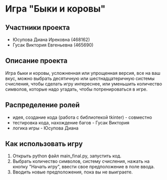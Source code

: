# Игра "Быки и коровы"

## **Участники проекта**
- Юсупова Диана Ирековна (468162)
- Гусак Виктория Евгеньевна (465690)

## **Описание проекта**
Игра быки и коровы, усложненная или упрощенная версия, все на ваш вкус, можно выбрать десятичную или шестнадцатеричную системы счисления, чтобы сделать игру интереснее, или уменьшить количество символов, которые надо угадать, чтобы потренироваться в игре.

## **Распределение ролей**
- идея, создание кода (работа с библиотекой tkinter) - совместно
- тестировка кода, нахождение багов - Гусак Виктория
- логика игры - Юсупова Диана

## **Как использовать игру**
1. Открыть python файл main_final.py, запустить код.
2. Выбрать количество символов, систему счисления, нажать на кнопку "Начать игру", ввести свое предположение в поле ввода.
3. Вводить новые предположения, пока вы не выиграете.
